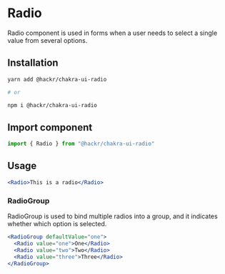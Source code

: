 # Radio

Radio component is used in forms when a user needs to select a single value from
several options.

## Installation

```sh
yarn add @hackr/chakra-ui-radio

# or

npm i @hackr/chakra-ui-radio
```

## Import component

```jsx
import { Radio } from "@hackr/chakra-ui-radio"
```

## Usage

```jsx
<Radio>This is a radio</Radio>
```

### RadioGroup

RadioGroup is used to bind multiple radios into a group, and it indicates
whether which option is selected.

```jsx
<RadioGroup defaultValue="one">
  <Radio value="one">One</Radio>
  <Radio value="two">Two</Radio>
  <Radio value="three">Three</Radio>
</RadioGroup>
```
